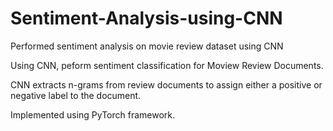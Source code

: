 # Sentiment-Analysis-using-CNN
Performed sentiment analysis on movie review dataset using CNN

Using CNN, peform sentiment classification for Moview Review Documents.

CNN extracts n-grams from review documents to assign either a positive or negative label to the document.

Implemented using PyTorch framework.
